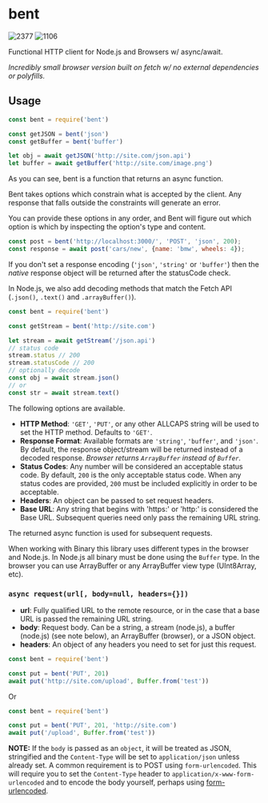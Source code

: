 # bent

![2377](https://img.shields.io/badge/compiled%20bundle-2k-brightgreen) ![1106](https://img.shields.io/badge/gzipped%20bundle-1k-brightgreen)

Functional HTTP client for Node.js and Browsers w/ async/await.

*Incredibly small browser version built on fetch w/ no external dependencies or polyfills.*

## Usage

```javascript
const bent = require('bent')

const getJSON = bent('json')
const getBuffer = bent('buffer')

let obj = await getJSON('http://site.com/json.api')
let buffer = await getBuffer('http://site.com/image.png')
```

As you can see, bent is a function that returns an async function.

Bent takes options which constrain what is accepted by the client.
Any response that falls outside the constraints will generate an error.

You can provide these options in any order, and Bent will figure out which option is which by inspecting the option's type and content.
```javascript
const post = bent('http://localhost:3000/', 'POST', 'json', 200);
const response = await post('cars/new', {name: 'bmw', wheels: 4});
```

If you don't set a response encoding (`'json'`, `'string'` or `'buffer'`)
then the *native* response object will be returned after the statusCode check.

In Node.js, we also add decoding methods that match the Fetch API (`.json()`,
`.text()` and `.arrayBuffer()`).

```javascript
const bent = require('bent')

const getStream = bent('http://site.com')

let stream = await getStream('/json.api')
// status code
stream.status // 200
stream.statusCode // 200
// optionally decode
const obj = await stream.json()
// or
const str = await stream.text()
```

The following options are available.

* **HTTP Method**: `'GET'`, `'PUT'`, or any other ALLCAPS string will be
  used to set the HTTP method. Defaults to `'GET'`.
* **Response Format**: Available formats are `'string'`, `'buffer'`, and
  `'json'`. By default, the response object/stream will be returned instead
  of a decoded response. *Browser returns `ArrayBuffer` instead of `Buffer`.*
* **Status Codes**: Any number will be considered an acceptable status code.
  By default, `200` is the only acceptable status code. When any status codes
  are provided, `200` must be included explicitly in order to be acceptable.
* **Headers**: An object can be passed to set request headers.
* **Base URL**: Any string that begins with 'https:' or 'http:' is
  considered the Base URL. Subsequent queries need only pass the remaining
  URL string.

The returned async function is used for subsequent requests.

When working with Binary this library uses different types in the browser and Node.js. In Node.js all binary must be done
using the `Buffer` type. In the browser you can use ArrayBuffer or any ArrayBuffer view type (UInt8Array, etc).

### `async request(url[, body=null, headers={}])`

* **url**: Fully qualified URL to the remote resource, or in the case that a
  base URL is passed the remaining URL string.
* **body**: Request body. Can be a string, a stream (node.js), a buffer (node.js) (see note below),
  an ArrayBuffer (browser), or a JSON object.
* **headers**: An object of any headers you need to set for just this request.

```javascript
const bent = require('bent')

const put = bent('PUT', 201)
await put('http://site.com/upload', Buffer.from('test'))
```

Or


```javascript
const bent = require('bent')

const put = bent('PUT', 201, 'http://site.com')
await put('/upload', Buffer.from('test'))
```

**NOTE:** If the `body` is passed as an `object`, it will be treated
as JSON, stringified and the `Content-Type` will be set to `application/json`
unless already set.  A common requirement is to POST using `form-urlencoded`.
This will require you to set the `Content-Type` header to
`application/x-www-form-urlencoded` and to encode the body yourself,
perhaps using
[form-urlencoded](https://www.npmjs.com/package/form-urlencoded).
